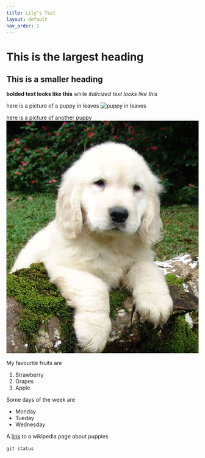 ```yaml
---
title: Lily's Test
layout: default
nav_order: 1
---
```

# This is the largest heading
## This is a smaller heading
**bolded text looks like this** while *italicized text looks like this*
  
here is a picture of a puppy in leaves
![puppy in leaves](https://upload.wikimedia.org/wikipedia/commons/7/71/St._Bernard_puppy.jpg)
  
here is a picture of another puppy
![another puppy](Golde33443.jpg)

My favourite fruits are 
  
1. Strawberry
2. Grapes 
3. Apple

Some days of the week are 
- Monday
- Tueday
- Wednesday

A [link](https://en.wikipedia.org/wiki/Puppy) to a wikipedia page about puppies

`git status`
